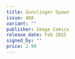 ```yaml
---
title: Gunslinger Spawn
issue: 40A
variant: ""
publisher: Image Comics
release_date: Feb 2025
signed_by: ""
price: 2.99
---
```

